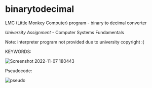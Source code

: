 # binarytodecimal
LMC (Little Monkey Computer) program - binary to decimal converter

*University Assignment* - Computer Systems Fundamentals

Note: interpreter program not provided due to university copyright :(

KEYWORDS:

![Screenshot 2022-11-07 180443](https://user-images.githubusercontent.com/80629228/200257416-f8038f9a-e6e0-4375-a7d9-4fa14f7c23c7.png)



Pseudocode:

![pseudo](https://user-images.githubusercontent.com/80629228/200257999-f57a03a2-5e01-4cb5-9e0b-c110367c012e.png)
